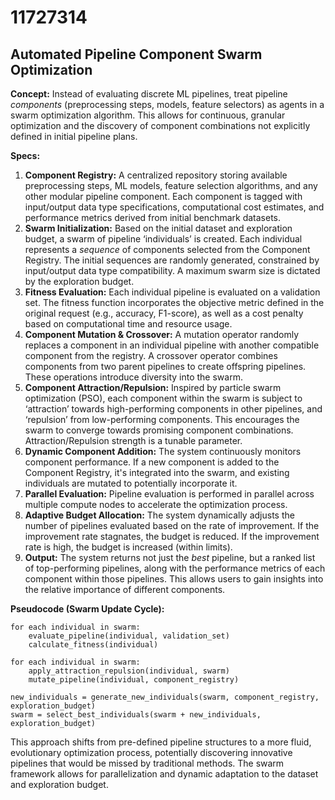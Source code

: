 # 11727314

## Automated Pipeline Component Swarm Optimization

**Concept:** Instead of evaluating discrete ML pipelines, treat pipeline *components* (preprocessing steps, models, feature selectors) as agents in a swarm optimization algorithm. This allows for continuous, granular optimization and the discovery of component combinations not explicitly defined in initial pipeline plans.

**Specs:**

1.  **Component Registry:** A centralized repository storing available preprocessing steps, ML models, feature selection algorithms, and any other modular pipeline component. Each component is tagged with input/output data type specifications, computational cost estimates, and performance metrics derived from initial benchmark datasets.
2.  **Swarm Initialization:** Based on the initial dataset and exploration budget, a swarm of pipeline ‘individuals’ is created. Each individual represents a *sequence* of components selected from the Component Registry. The initial sequences are randomly generated, constrained by input/output data type compatibility.  A maximum swarm size is dictated by the exploration budget.
3.  **Fitness Evaluation:** Each individual pipeline is evaluated on a validation set. The fitness function incorporates the objective metric defined in the original request (e.g., accuracy, F1-score), as well as a cost penalty based on computational time and resource usage.
4.  **Component Mutation & Crossover:**  A mutation operator randomly replaces a component in an individual pipeline with another compatible component from the registry. A crossover operator combines components from two parent pipelines to create offspring pipelines. These operations introduce diversity into the swarm.
5.  **Component Attraction/Repulsion:**  Inspired by particle swarm optimization (PSO), each component within the swarm is subject to ‘attraction’ towards high-performing components in other pipelines, and ‘repulsion’ from low-performing components. This encourages the swarm to converge towards promising component combinations.  Attraction/Repulsion strength is a tunable parameter.
6.  **Dynamic Component Addition:** The system continuously monitors component performance. If a new component is added to the Component Registry, it's integrated into the swarm, and existing individuals are mutated to potentially incorporate it.
7.  **Parallel Evaluation:**  Pipeline evaluation is performed in parallel across multiple compute nodes to accelerate the optimization process.
8.  **Adaptive Budget Allocation:** The system dynamically adjusts the number of pipelines evaluated based on the rate of improvement. If the improvement rate stagnates, the budget is reduced. If the improvement rate is high, the budget is increased (within limits).
9. **Output:** The system returns not just the *best* pipeline, but a ranked list of top-performing pipelines, along with the performance metrics of each component within those pipelines. This allows users to gain insights into the relative importance of different components.

**Pseudocode (Swarm Update Cycle):**

```
for each individual in swarm:
    evaluate_pipeline(individual, validation_set)
    calculate_fitness(individual)

for each individual in swarm:
    apply_attraction_repulsion(individual, swarm)
    mutate_pipeline(individual, component_registry)

new_individuals = generate_new_individuals(swarm, component_registry, exploration_budget)
swarm = select_best_individuals(swarm + new_individuals, exploration_budget)
```

This approach shifts from pre-defined pipeline structures to a more fluid, evolutionary optimization process, potentially discovering innovative pipelines that would be missed by traditional methods. The swarm framework allows for parallelization and dynamic adaptation to the dataset and exploration budget.